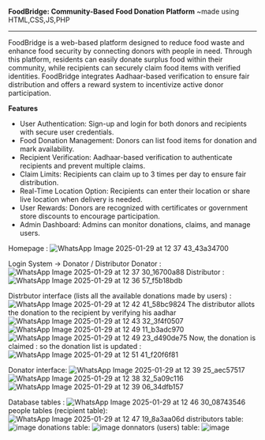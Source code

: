 
<b>FoodBridge: Community-Based Food Donation Platform</b>
~made using HTML,CSS,JS,PHP
<hr>
<p>FoodBridge is a web-based platform designed to reduce food waste and enhance food security by connecting donors with people in need. Through this platform, residents can easily donate surplus food within their community, while recipients can securely claim food items with verified identities. FoodBridge integrates Aadhaar-based verification to ensure fair distribution and offers a reward system to incentivize active donor participation.</p>
<b>Features</b>
<ul>
  <li>User Authentication: Sign-up and login for both donors and recipients with secure user credentials.
</li>
<li>Food Donation Management: Donors can list food items for donation and mark availability.
</li>
<li>Recipient Verification: Aadhaar-based verification to authenticate recipients and prevent multiple claims.
</li>
<li>Claim Limits: Recipients can claim up to 3 times per day to ensure fair distribution.
</li>
<li>Real-Time Location Option: Recipients can enter their location or share live location when delivery is needed.
</li>
<li>User Rewards: Donors are recognized with certificates or government store discounts to encourage participation.
</li>
<li>Admin Dashboard: Admins can monitor donations, claims, and manage users.</li>  
</ul>

Homepage : 
![WhatsApp Image 2025-01-29 at 12 37 43_43a34700](https://github.com/user-attachments/assets/41632414-1bd1-401d-ad6c-dca8acf8ff0c)

Login System -> Donator / Distributor
Donator :
![WhatsApp Image 2025-01-29 at 12 37 30_16700a88](https://github.com/user-attachments/assets/6da9cc40-758a-4aa6-bccb-5e0437c89989)
Distributor : 
![WhatsApp Image 2025-01-29 at 12 36 57_f5b18bdb](https://github.com/user-attachments/assets/0c8ae862-2483-4c57-a1d8-c38463a6dcad)

Distrbutor interface (lists all the available donations made by users) : 
![WhatsApp Image 2025-01-29 at 12 42 41_58bc9824](https://github.com/user-attachments/assets/9531d263-5eda-4d10-b82c-b9525e0256bd)
The distributor allots the donation to the recipient by verifying his aadhar
![WhatsApp Image 2025-01-29 at 12 43 32_3f4f0507](https://github.com/user-attachments/assets/ee2224b8-bb2a-4bcd-9bdf-93d7d8cd568c)
![WhatsApp Image 2025-01-29 at 12 49 11_b3adc970](https://github.com/user-attachments/assets/d811c695-8bc5-491f-a935-c5a873356a3f)
![WhatsApp Image 2025-01-29 at 12 49 23_d490de75](https://github.com/user-attachments/assets/886d8e48-1514-4a56-b01c-f9b304800242)
Now, the donation is claimed : so the donation list is updated : 
![WhatsApp Image 2025-01-29 at 12 51 41_f20f6f81](https://github.com/user-attachments/assets/37a57463-5d53-4a5a-a49a-d8703c41fa4f)

Donator interface: 
![WhatsApp Image 2025-01-29 at 12 39 25_aec57517](https://github.com/user-attachments/assets/57bb9778-c2b0-4734-bc66-23cca2fb1f74)
![WhatsApp Image 2025-01-29 at 12 38 32_5a09c116](https://github.com/user-attachments/assets/cd17d6e9-8aa7-4c74-99a3-42b81e7b3298)
![WhatsApp Image 2025-01-29 at 12 39 06_34dfb157](https://github.com/user-attachments/assets/9dec2dae-1b03-4ac0-ba24-d663d0091102)

Database tables : 
![WhatsApp Image 2025-01-29 at 12 46 30_08743546](https://github.com/user-attachments/assets/7257083c-5965-41ae-a66a-bcdb5f9d2f8f)
people tables (recipient table): 
![WhatsApp Image 2025-01-29 at 12 47 19_8a3aa06d](https://github.com/user-attachments/assets/a9f69313-3862-4414-8f2b-58dc59eff336)
distributors table: 
![image](https://github.com/user-attachments/assets/7bc920e0-1bfb-4b97-9fe6-e223423e3680)
donations table:
![image](https://github.com/user-attachments/assets/3b466719-ef9d-49cb-a48d-bdc4d8fa526e)
donnators (users) table:
![image](https://github.com/user-attachments/assets/98a0e7b2-b8a2-46f3-97b5-86f04e1a28f2)




